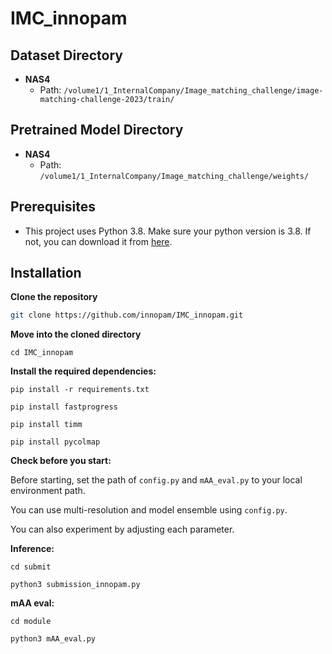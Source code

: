 # IMC_innopam

## Dataset Directory

- **NAS4**
  - Path: `/volume1/1_InternalCompany/Image_matching_challenge/image-matching-challenge-2023/train/`

## Pretrained Model Directory

- **NAS4**
  - Path: `/volume1/1_InternalCompany/Image_matching_challenge/weights/`

## Prerequisites

- This project uses Python 3.8. Make sure your python version is 3.8. If not, you can download it from [here](https://www.python.org/downloads/release/python-380/).

## Installation

**Clone the repository**
```bash
git clone https://github.com/innopam/IMC_innopam.git
```
**Move into the cloned directory**
```
cd IMC_innopam
```
**Install the required dependencies:**
```
pip install -r requirements.txt
```
```
pip install fastprogress
```
```
pip install timm
```
```
pip install pycolmap
```

**Check before you start:**

Before starting, set the path of ```config.py``` and ```mAA_eval.py``` to your local environment path.

You can use multi-resolution and model ensemble using ```config.py```. 

You can also experiment by adjusting each parameter.

**Inference:**
```
cd submit

python3 submission_innopam.py
```

**mAA eval:**
```
cd module

python3 mAA_eval.py
```
